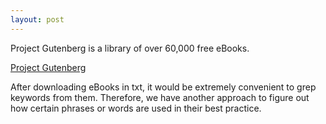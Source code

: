 ```yaml
---
layout: post
---
```


Project Gutenberg is a library of over 60,000 free eBooks.

[Project Gutenberg](https://www.gutenberg.org/)

After downloading eBooks in txt, it would be extremely convenient to grep keywords from them. Therefore, we have another approach to figure out how certain phrases or words are used in their best practice.

